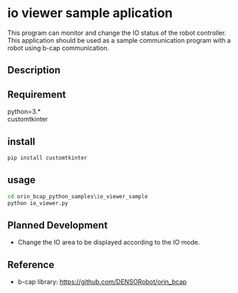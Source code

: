 # io viewer sample aplication

This program can monitor and change the IO status of the robot controller.
This application should be used as a sample communication program with a robot using b-cap communication.

## Description  

  
## Requirement

python=3.*  
customtkinter

## install

```bash
pip install customtkinter
```

## usage

```bash
cd orin_bcap_python_samples\io_viewer_sample
python io_viewer.py
```

## Planned Development

* Change the IO area to be displayed according to the IO mode.

## Reference

- b-cap library:   <https://github.com/DENSORobot/orin_bcap>  
